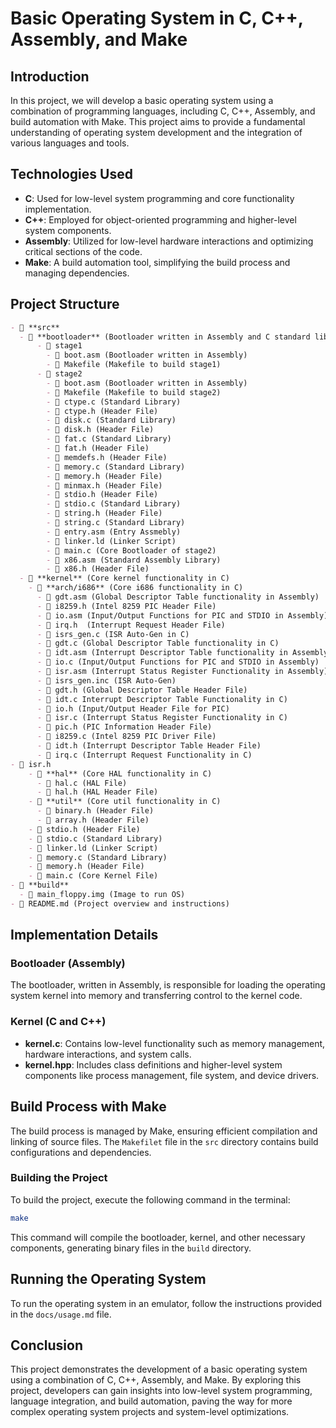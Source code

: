 # Basic Operating System in C, C++, Assembly, and Make

## Introduction

In this project, we will develop a basic operating system using a combination of programming languages, including C, C++, Assembly, and build automation with Make. This project aims to provide a fundamental understanding of operating system development and the integration of various languages and tools.

## Technologies Used

- **C**: Used for low-level system programming and core functionality implementation.
- **C++**: Employed for object-oriented programming and higher-level system components.
- **Assembly**: Utilized for low-level hardware interactions and optimizing critical sections of the code.
- **Make**: A  build automation tool, simplifying the build process and managing dependencies.

## Project Structure

```markdown
- 📂 **src**
  - 📂 **bootloader** (Bootloader written in Assembly and C standard libraries)
      - 📂 stage1
        - 📄 boot.asm (Bootloader written in Assembly)
        - 📄 Makefile (Makefile to build stage1)
      - 📂 stage2
        - 📄 boot.asm (Bootloader written in Assembly)
        - 📄 Makefile (Makefile to build stage2)
        - 📄 ctype.c (Standard Library)
        - 📄 ctype.h (Header File)
        - 📄 disk.c (Standard Library)
        - 📄 disk.h (Header File)
        - 📄 fat.c (Standard Library)
        - 📄 fat.h (Header File)
        - 📄 memdefs.h (Header File)
        - 📄 memory.c (Standard Library)
        - 📄 memory.h (Header File)
        - 📄 minmax.h (Header File)
        - 📄 stdio.h (Header File)
        - 📄 stdio.c (Standard Library)
        - 📄 string.h (Header File)
        - 📄 string.c (Standard Library)
        - 📄 entry.asm (Entry Assmebly)
        - 📄 linker.ld (Linker Script)
        - 📄 main.c (Core Bootloader of stage2)
        - 📄 x86.asm (Standard Assembly Library)
        - 📄 x86.h (Header File)
  - 📂 **kernel** (Core kernel functionality in C)
    - 📂 **arch/i686** (Core i686 functionality in C)
      - 📄 gdt.asm (Global Descriptor Table functionality in Assembly)
      - 📄 i8259.h (Intel 8259 PIC Header File)
      - 📄 io.asm (Input/Output Functions for PIC and STDIO in Assembly)
      - 📄 irq.h  (Interrupt Request Header File)
      - 📄 isrs_gen.c (ISR Auto-Gen in C)
      - 📄 gdt.c (Global Descriptor Table functionality in C)
      - 📄 idt.asm (Interrupt Descriptor Table functionality in Assembly)
      - 📄 io.c (Input/Output Functions for PIC and STDIO in Assembly)
      - 📄 isr.asm (Interrupt Status Register Functionality in Assembly)
      - 📄 isrs_gen.inc (ISR Auto-Gen)
      - 📄 gdt.h (Global Descriptor Table Header File)
      - 📄 idt.c Interrupt Descriptor Table Functionality in C)
      - 📄 io.h (Input/Output Header File for PIC)
      - 📄 isr.c (Interrupt Status Register Functionality in C)
      - 📄 pic.h (PIC Information Header File)
      - 📄 i8259.c (Intel 8259 PIC Driver File)
      - 📄 idt.h (Interrupt Descriptor Table Header File)
      - 📄 irq.c (Interrupt Request Functionality in C)
- 📄 isr.h
    - 📂 **hal** (Core HAL functionality in C)
      - 📄 hal.c (HAL File)
      - 📄 hal.h (HAL Header File)
    - 📂 **util** (Core util functionality in C)
      - 📄 binary.h (Header File)
      - 📄 array.h (Header File)
    - 📄 stdio.h (Header File)
    - 📄 stdio.c (Standard Library)
    - 📄 linker.ld (Linker Script)
    - 📄 memory.c (Standard Library)
    - 📄 memory.h (Header File)
    - 📄 main.c (Core Kernel File)
- 📂 **build**
  - 📄 main_floppy.img (Image to run OS)
- 📄 README.md (Project overview and instructions)
```

## Implementation Details

### Bootloader (Assembly)

The bootloader, written in Assembly, is responsible for loading the operating system kernel into memory and transferring control to the kernel code.

### Kernel (C and C++)

- **kernel.c**: Contains low-level functionality such as memory management, hardware interactions, and system calls.
- **kernel.hpp**: Includes class definitions and higher-level system components like process management, file system, and device drivers.

## Build Process with Make

The build process is managed by Make, ensuring efficient compilation and linking of source files. The `Makefilet` file in the `src` directory contains build configurations and dependencies.

### Building the Project

To build the project, execute the following command in the terminal:

```bash
make
```

This command will compile the bootloader, kernel, and other necessary components, generating binary files in the `build` directory.

## Running the Operating System

To run the operating system in an emulator, follow the instructions provided in the `docs/usage.md` file.

## Conclusion

This project demonstrates the development of a basic operating system using a combination of C, C++, Assembly, and Make. By exploring this project, developers can gain insights into low-level system programming, language integration, and build automation, paving the way for more complex operating system projects and system-level optimizations.